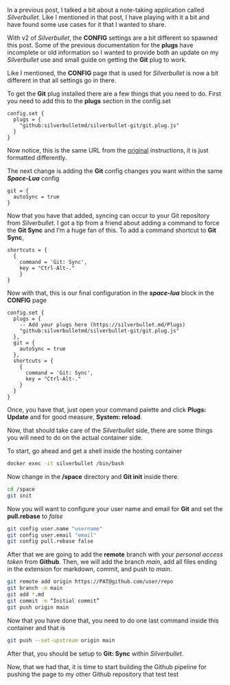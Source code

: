 
In a previous post, I talked a bit about a note-taking application called *Silverbullet*. Like I mentioned in that post, I have playing with it a bit and have found some use cases for it that I wanted to share.

With v2 of *Silverbullet*, the **CONFIG** settings are a bit different so spawned this post. Some of the previous documentation for the **plugs** have incomplete or old information so I wanted to provide both an update on my *Silverbullet* use and small guide on getting the **Git** plug to work.

Like I mentioned, the **CONFIG** page that is used for *Silverbullet* is now a bit different in that all settings go in there.

To get the **Git** plug installed there are a few things that you need to do. First you need to add this to the **plugs** section in the config.set

```space-lua
config.set {
  plugs = {
    "github:silverbulletmd/silverbullet-git/git.plug.js"
  }
}
```

Now notice, this is the same URL from the [original](‘https://github.com/silverbulletmd/silverbullet-git’) instructions, it is just formatted differently.

The next change is adding the **Git** config changes you want within the same _**Space-Lua**_ config

```space-lua
git = {
  autoSync = true
}
```

Now that you have that added, syncing can occur to your Git repository from *Silverbullet*. I got a tip from a friend about adding a command to force the **Git Sync** and I’m a huge fan of this. To add a command shortcut to **Git Sync**, 

```space-lua
shortcuts = {
  {
    command = 'Git: Sync',
    key = "Ctrl-Alt-."
    }
}
```

Now with that, this is our final configuration in the _**space-lua**_ block in the **CONFIG** page

```space-lua
config.set {
  plugs = {
    -- Add your plugs here (https://silverbullet.md/Plugs)
    "github:silverbulletmd/silverbullet-git/git.plug.js"
  },
  git = {
    autoSync = true
  },
  shortcuts = {
    {
      command = 'Git: Sync',
      key = "Ctrl-Alt-."
    }
  }
}
```

Once, you have that, just open your command palette and click **Plugs: Update** and for good measure, **System: reload**.

Now, that should take care of the *Silverbullet* side, there are some things you will need to do on the actual container side.

To start, go ahead and get a shell inside the hosting container

```bash
docker exec -it silverbullet /bin/bash
```

Now change in the **/space** directory and **Git init** inside there. 

```bash
cd /space
git init
```

Now you will want to configure your user name and email for **Git** and set the **pull.rebase** to *false*

```bash
git config user.name "username"
git config user.email "email"
git config pull.rebase false
```

After that we are going to add the **remote** branch with your *personal access token* from **Github**. Then, we will add the branch *main*, add all files ending in the extension for markdown, commit, and push to *main*.

```bash
git remote add origin https://PAT@github.com/user/repo
git branch -m main
git add *.md
git commit -m “Initial commit”
git push origin main
```

Now that you have done that, you need to do one last command inside this container and that is

```bash
git push --set-upstream origin main
```

After that, you should be setup to **Git: Sync** within *Silverbullet*.

Now, that we had that, it is time to start building the Github pipeline for pushing the page to my other Github repository that test test